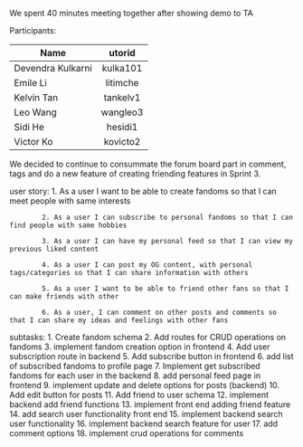 We spent 40 minutes meeting together after showing demo to TA

Participants:


| Name        | utorid           | 
| ------------- |:-------------:| 
| Devendra Kulkarni       | kulka101 | 
| Emile Li      | litimche      | 
| Kelvin Tan | tankelv1      | 
| Leo Wang        | wangleo3 | 
| Sidi He       | hesidi1     | 
| Victor Ko | kovicto2      | 

We decided to continue to consummate the forum board part in comment, tags and do a new feature of creating friending features in Sprint 3.

user story: 1. As a user I want to be able to create fandoms so that I can meet people with same interests

			2. As a user I can subscribe to personal fandoms so that I can find people with same hobbies

			3. As a user I can have my personal feed so that I can view my previous liked content

			4. As a user I can post my OG content, with personal tags/categories so that I can share information with others	

			5. As a user I want to be able to friend other fans so that I can make friends with other

			6. As a user, I can comment on other posts and comments so that I can share my ideas and feelings with other fans


subtasks: 1. Create fandom schema
          2. Add routes for CRUD operations on fandoms
          3. implement fandom creation option in frontend 
          4. Add user subscription route in backend
          5. Add subscribe button in frontend
          6. add list of subscribed fandoms to profile page
          7. Implement get subscribed fandoms for each user in the backend
          8. add personal feed page in frontend
          9. implement update and delete options for posts (backend)
          10. Add edit button for posts
          11. Add friend to user schema
          12. implement backend add friend functions
          13. implement front end adding friend feature
          14. add search user functionality front end
          15. implement backend search user functionality
          16. implement backend search feature for user
          17. add comment options
          18. implement crud operations for comments

